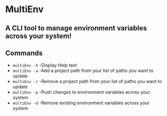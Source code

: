 # MultiEnv

## A CLI tool to manage environment variables across your system! 


## Commands 
- `multiEnv -h` -Display Help text
- `multiEnv -a` -Add a project path from your list of paths you want to update
- `multiEnv -r` -Remove a project path from your list of paths you want to update
- `multiEnv -p` -Push changes to environment variables across your system
- `multiEnv -d` -Remove existing environment variables across your system